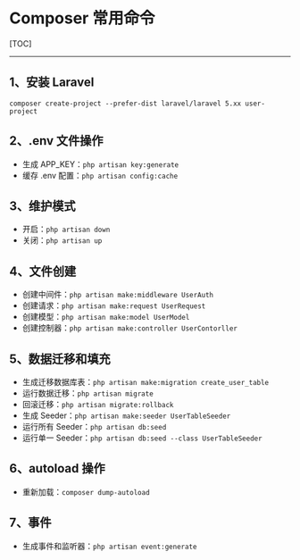 # Composer 常用命令

[TOC]

------

## 1、安装 Laravel

`composer create-project --prefer-dist laravel/laravel 5.xx user-project`

## 2、.env 文件操作

- 生成 APP_KEY：`php artisan key:generate`
- 缓存 .env 配置：`php artisan config:cache`

## 3、维护模式

- 开启：`php artisan down`
- 关闭：`php artisan up`

## 4、文件创建

- 创建中间件：`php artisan make:middleware UserAuth`
- 创建请求：`php artisan make:request UserRequest`
- 创建模型：`php artisan make:model UserModel`
- 创建控制器：`php artisan make:controller UserContorller`

## 5、数据迁移和填充

- 生成迁移数据库表：`php artisan make:migration create_user_table`
- 运行数据迁移：`php artisan migrate`
- 回滚迁移：`php artisan migrate:rollback`
- 生成 Seeder：`php artisan make:seeder UserTableSeeder`
- 运行所有 Seeder：`php artisan db:seed`
- 运行单一 Seeder：`php artisan db:seed --class UserTableSeeder`

## 6、autoload 操作

- 重新加载：`composer dump-autoload`

## 7、事件

- 生成事件和监听器：`php artisan event:generate`